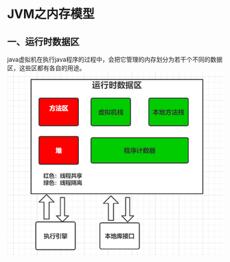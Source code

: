 # JVM之内存模型

## 一、运行时数据区
java虚拟机在执行java程序的过程中，会把它管理的内存划分为若干个不同的数据区，这些区都有各自的用途。
![](/pic/java/jvm_1.png)
